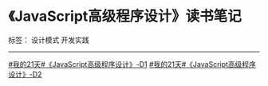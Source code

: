 ﻿# 《JavaScript高级程序设计》读书笔记

标签： 设计模式 开发实践

---
[#我的21天#《JavaScript高级程序设计》-D1](https://segmentfault.com/n/1330000004562531)
[#我的21天#《JavaScript高级程序设计》-D2](https://segmentfault.com/n/1330000004570027)